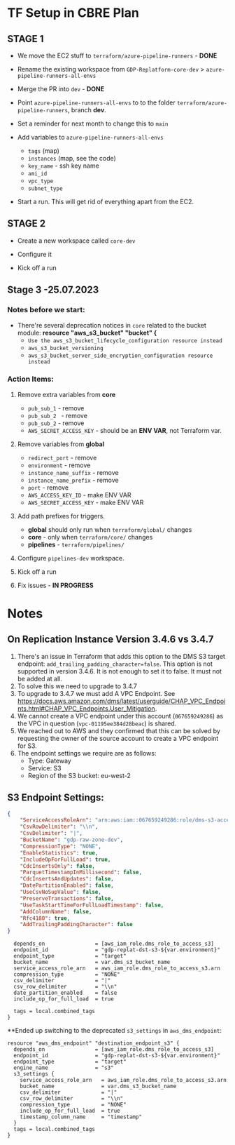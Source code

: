 # TF Setup in CBRE Plan


## STAGE 1
- We move the EC2 stuff to `terraform/azure-pipeline-runners` - **DONE**

- Rename the existing workspace from `GDP-Replatform-core-dev` > `azure-pipeline-runners-all-envs`

- Merge the PR into `dev` - **DONE**

- Point `azure-pipeline-runners-all-envs` to  to the folder `terraform/azure-pipeline-runners`, branch **dev**.

- Set a reminder for next month to change this to `main`

- Add variables to `azure-pipeline-runners-all-envs`
	- `tags` (map)
	- `instances` (map, see the code)
	- `key_name` - ssh key name
	- `ami_id`
	- `vpc_type`
	- `subnet_type`

- Start a run. This will get rid of everything apart from the EC2.

## STAGE 2

- Create a new workspace called `core-dev`

- Configure it

- Kick off a run

## Stage 3 -25.07.2023

### Notes before we start:

- There're several deprecation notices in `core` related to the bucket module: **resource "aws_s3_bucket" "bucket" {**
	- `Use the aws_s3_bucket_lifecycle_configuration resource instead`
	- `aws_s3_bucket_versioning`
	- `aws_s3_bucket_server_side_encryption_configuration resource instead`

### Action Items:
1. Remove extra variables from **core**
	- `pub_sub_1` - remove
	- `pub_sub_2 ` - remove
	- `pub_sub_2` - remove
	- `AWS_SECRET_ACCESS_KEY` - should be an **ENV VAR**, not Terraform var.

1. Remove variables from **global**
	- `redirect_port` - remove
	- `environment` - remove
	- `instance_name_suffix` - remove
	- `instance_name_prefix` - remove
	- `port` - remove
	- `AWS_ACCESS_KEY_ID` - make ENV VAR
	- `AWS_SECRET_ACCESS_KEY` - make ENV VAR


2. Add path prefixes for triggers.
	- **global** should only run when `terraform/global/` changes
	- **core** - only when `terraform/core/` changes
	- **pipelines** -  `terraform/pipelines/`

3.  Configure `pipelines-dev` workspace.

4.  Kick off a run
5. Fix issues - **IN PROGRESS**





# Notes
## On Replication Instance Version 3.4.6 vs 3.4.7

1. There's an issue in Terraform that adds this option to the DMS S3 target endpoint: `add_trailing_padding_character=false`. This option is not supported in version 3.4.6. It is not enough to set it to false. It must not be added at all.
2. To solve this we need to upgrade to 3.4.7
3. To upgrade to 3.4.7 we must add A VPC Endpoint. See https://docs.aws.amazon.com/dms/latest/userguide/CHAP_VPC_Endpoints.html#CHAP_VPC_Endpoints.User_Mitigation.
4. We cannot create a VPC endpoint under this account (`067659249286`) as the VPC in question (`vpc-01195ee384d28beac`) is shared.
5. We reached out to AWS and they confirmed that this can be solved by requesting the owner of the source account to create a VPC endpoint for S3.
6. The endpoint settings we require are as follows:
	- Type: Gateway
	- Service: S3
	- Region of the S3 bucket: eu-west-2

## S3 Endpoint Settings:

```json
{
    "ServiceAccessRoleArn": "arn:aws:iam::067659249286:role/dms-s3-access-role-dev",
    "CsvRowDelimiter": "\\n",
    "CsvDelimiter": "|",
    "BucketName": "gdp-raw-zone-dev",
    "CompressionType": "NONE",
    "EnableStatistics": true,
    "IncludeOpForFullLoad": true,
    "CdcInsertsOnly": false,
    "ParquetTimestampInMillisecond": false,
    "CdcInsertsAndUpdates": false,
    "DatePartitionEnabled": false,
    "UseCsvNoSupValue": false,
    "PreserveTransactions": false,
    "UseTaskStartTimeForFullLoadTimestamp": false,
    "AddColumnName": false,
    "Rfc4180": true,
    "AddTrailingPaddingCharacter": false
}
```

```resource "aws_dms_s3_endpoint" "destination_s3" {
  depends_on                = [aws_iam_role.dms_role_to_access_s3]
  endpoint_id               = "gdp-replat-dst-s3-${var.environment}"
  endpoint_type             = "target"
  bucket_name               = var.dms_s3_bucket_name
  service_access_role_arn   = aws_iam_role.dms_role_to_access_s3.arn
  compression_type          = "NONE"
  csv_delimiter             = "|"
  csv_row_delimiter         = "\\n"
  date_partition_enabled    = false
  include_op_for_full_load  = true

  tags = local.combined_tags
}
```

**Ended up switching to the deprecated `s3_settings` in `aws_dms_endpoint`:
```
resource "aws_dms_endpoint" "destination_endpoint_s3" {
  depends_on                = [aws_iam_role.dms_role_to_access_s3]
  endpoint_id               = "gdp-replat-dst-s3-${var.environment}"
  endpoint_type             = "target"
  engine_name               = "s3"
  s3_settings {
    service_access_role_arn   = aws_iam_role.dms_role_to_access_s3.arn
    bucket_name               = var.dms_s3_bucket_name
    csv_delimiter             = "|"
    csv_row_delimiter         = "\\n"
    compression_type          = "NONE"
    include_op_for_full_load  = true
    timestamp_column_name     = "timestamp"
  }
  tags = local.combined_tags
}

```